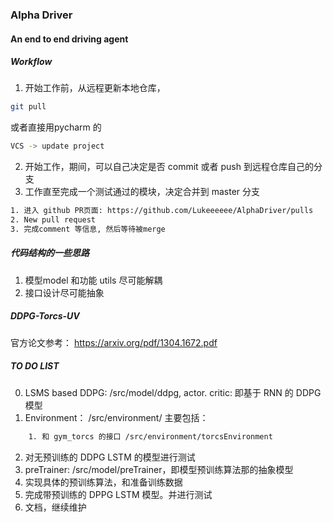 ### Alpha Driver 
#### An end to end driving agent


##### Workflow
1. 开始工作前，从远程更新本地仓库，
```bash
git pull
```
或者直接用pycharm 的 
```bash
VCS -> update project
```
2. 开始工作，期间，可以自己决定是否 commit 或者 push 到远程仓库自己的分支
3. 工作直至完成一个测试通过的模块，决定合并到 master 分支
```bash
1. 进入 github PR页面: https://github.com/Lukeeeeee/AlphaDriver/pulls
2. New pull request
3. 完成comment 等信息, 然后等待被merge
```

##### 代码结构的一些思路

1. 模型model 和功能 utils 尽可能解耦
2. 接口设计尽可能抽象

##### DDPG-Torcs-UV
官方论文参考： https://arxiv.org/pdf/1304.1672.pdf


##### TO DO LIST
0. LSMS based DDPG: /src/model/ddpg, actor. critic: 即基于 RNN 的 DDPG 模型
1. Environment： /src/environment/ 主要包括：
```bash
    1. 和 gym_torcs 的接口 /src/environment/torcsEnvironment
```
2. 对无预训练的 DDPG LSTM 的模型进行测试
3. preTrainer: /src/model/preTrainer，即模型预训练算法那的抽象模型
4. 实现具体的预训练算法，和准备训练数据
5. 完成带预训练的 DPPG LSTM 模型。并进行测试
6. 文档，继续维护